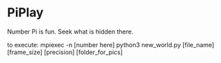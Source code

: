 # PiPlay
Number Pi is fun. Seek what is hidden there.

to execute:
mpiexec -n [number here] python3 new_world.py [file_name] [frame_size] [precision] [folder_for_pics]
